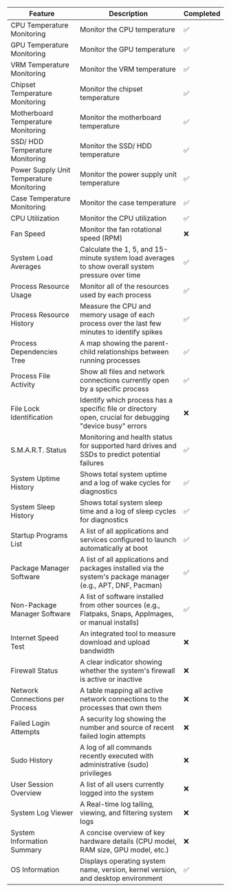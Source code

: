 | Feature                                  | Description                                                                                                 | Completed |
|------------------------------------------|-------------------------------------------------------------------------------------------------------------|-----------|
| CPU Temperature Monitoring               | Monitor the CPU temperature                                                                                 | ✅        |
| GPU Temperature Monitoring               | Monitor the GPU temperature                                                                                 | ✅        |
| VRM Temperature Monitoring               | Monitor the VRM temperature                                                                                 | ✅        |
| Chipset Temperature Monitoring           | Monitor the chipset temperature                                                                             | ✅        |
| Motherboard Temperature Monitoring       | Monitor the motherboard temperature                                                                         | ✅        |
| SSD/ HDD Temperature Monitoring          | Monitor the SSD/ HDD temperature                                                                            | ✅        |
| Power Supply Unit Temperature Monitoring | Monitor the power supply unit temperature                                                                   | ✅        |
| Case Temperature Monitoring              | Monitor the case temperature                                                                                | ✅        |
| CPU Utilization                          | Monitor the CPU utilization                                                                                 | ✅        |
| Fan Speed                                | Monitor the fan rotational speed (RPM)                                                                      | ❌        |
| System Load Averages                     | Calculate the 1, 5, and 15-minute system load averages to show overall system pressure over time            | ✅        |
| Process Resource Usage                   | Monitor all of the resources used by each process                                                           | ✅        |
| Process Resource History                 | Measure the CPU and memory usage of each process over the last few minutes to identify spikes               | ✅        |
| Process Dependencies Tree                | A map showing the parent-child relationships between running processes                                      | ✅        |
| Process File Activity                    | Show all files and network connections currently open by a specific process                                 | ✅        |
| File Lock Identification                 | Identify which process has a specific file or directory open, crucial for debugging "device busy" errors    | ❌        |
| S.M.A.R.T. Status                        | Monitoring and health status for supported hard drives and SSDs to predict potential failures               | ✅        |
| System Uptime History                    | Shows total system uptime and a log of wake cycles for diagnostics                                          | ✅        |
| System Sleep History                     | Shows total system sleep time and a log of sleep cycles for diagnostics                                     | ✅        |
| Startup Programs List                    | A list of all applications and services configured to launch automatically at boot                          | ✅        |
| Package Manager Software                 | A list of all applications and packages installed via the system's package manager (e.g., APT, DNF, Pacman) | ✅        |
| Non-Package Manager Software             | A list of software installed from other sources (e.g., Flatpaks, Snaps, AppImages, or manual installs)      | ✅        |
| Internet Speed Test                      | An integrated tool to measure download and upload bandwidth                                                 | ❌        |
| Firewall Status                          | A clear indicator showing whether the system's firewall is active or inactive                               | ❌        |
| Network Connections per Process          | A table mapping all active network connections to the processes that own them                               | ❌        |
| Failed Login Attempts                    | A security log showing the number and source of recent failed login attempts                                | ❌        |
| Sudo History                             | A log of all commands recently executed with administrative (sudo) privileges                               | ❌        |
| User Session Overview                    | A list of all users currently logged into the system                                                        | ❌        |
| System Log Viewer                        | A Real-time log tailing, viewing, and filtering system logs                                                 | ❌        |
| System Information Summary               | A concise overview of key hardware details (CPU model, RAM size, GPU model, etc.)                           | ❌        |
| OS Information                           | Displays operating system name, version, kernel version, and desktop environment                            | ✅        |